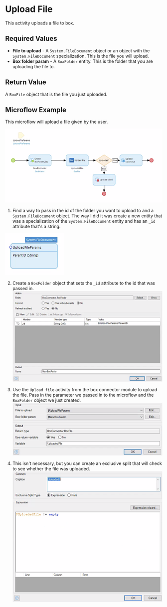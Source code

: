 # Upload File

This activity uploads a file to box.

## Required Values

* **File to upload** - A `System.FileDocument` object or an object with the `System.FileDocument` specialization. This is the file you will upload.
* **Box folder param** - A `BoxFolder` entity. This is the folder that you are uploading the file to.

## Return Value

A `BoxFile` object that is the file you just uploaded.

## Microflow Example

This microflow will upload a file given by the user.

![](../../res/file/upload-file/microflow.png)

1) Find a way to pass in the id of the folder you want to upload to and a `System.FileDocument` object. The way I did it was create a new entity that was a specialization of the `System.FileDocument` entity and has an `_id` attribute that's a string.

![](../../res/file/upload-file/01-entity.png)

2) Create a `BoxFolder` object that sets the `_id` attribute to the id that was passed in.
![](../../res/file/upload-file/02-create-object.png)

3) Use the `Upload file` activity from the box connector module to upload the file. Pass in the parameter we passed in to the microflow and the `BoxFolder` object we just created.
![](../../res/file/upload-file/03-upload-file.png)

4) This isn't necessary, but you can create an exclusive split that will check to see whether the file was uploaded.
![](../../res/file/upload-file/04-exclusive-split.png)
